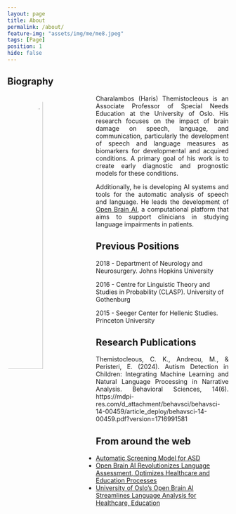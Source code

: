 ```yaml
---
layout: page
title: About
permalink: /about/
feature-img: "assets/img/me/me8.jpeg"
tags: [Page]
position: 1
hide: false
---
```

## Biography

<img style="width: 40%; float: left;border-radius:80%" src="{{base.url}}/assets/img/me/me10.jpeg" alt=" HarisThemistocleous">


<p style="text-align:justify">Charalambos (Haris) Themistocleous is an Associate Professor of Special Needs Education at the University of Oslo. His research focuses on the impact of brain damage on speech, language, and communication, particularly the development of speech and language measures as biomarkers for developmental and acquired conditions. A primary goal of his work is to create early diagnostic and prognostic models for these conditions.</p>

<p style="text-align:justify">Additionally, he is developing AI systems and tools for the automatic analysis of speech and language. He leads the development of <a href="http://openbrainai.com">Open Brain AI</a>, a computational platform that aims to support clinicians in studying language impairments in patients.</p>
 
## Previous Positions

2018 - Department of Neurology and Neurosurgery. Johns Hopkins University

2016 - Centre for Linguistic Theory and Studies in Probability (CLASP). University of Gothenburg

2015 - Seeger Center for Hellenic Studies. Princeton University

## Research Publications
<p style="text-align:justify">Themistocleous, C. K., Andreou, M., & Peristeri, E. (2024). Autism Detection in Children: Integrating Machine Learning and Natural Language Processing in Narrative Analysis. Behavioral Sciences, 14(6). https://mdpi-res.com/d_attachment/behavsci/behavsci-14-00459/article_deploy/behavsci-14-00459.pdf?version=1716991581</p>

## From around the web
- [Automatic Screening Model for ASD](https://www.uv.uio.no/isp/forskning/publikasjoner/nye-publikasjoner/autism-detection-in-children-integrating-machine-l.html)
- [Open Brain AI Revolutionizes Language Assessment, Optimizes Healthcare and Education Processes](https://quantumzeitgeist.com/open-brain-ai-revolutionizes-language-assessment-optimizes-healthcare-and-education-processes/)
- [University of Oslo’s Open Brain AI Streamlines Language Analysis for Healthcare, Education](https://baserealitytech.com/university-of-oslos-open-brain-ai-streamlines-language-analysis-for-healthcare-education/)

